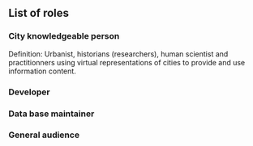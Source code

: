 ## List of roles

### City knowledgeable person 
Definition: Urbanist, historians (researchers), human scientist and practitionners using virtual representations of cities to provide and use information content.

### Developer

### Data base maintainer

### General audience
